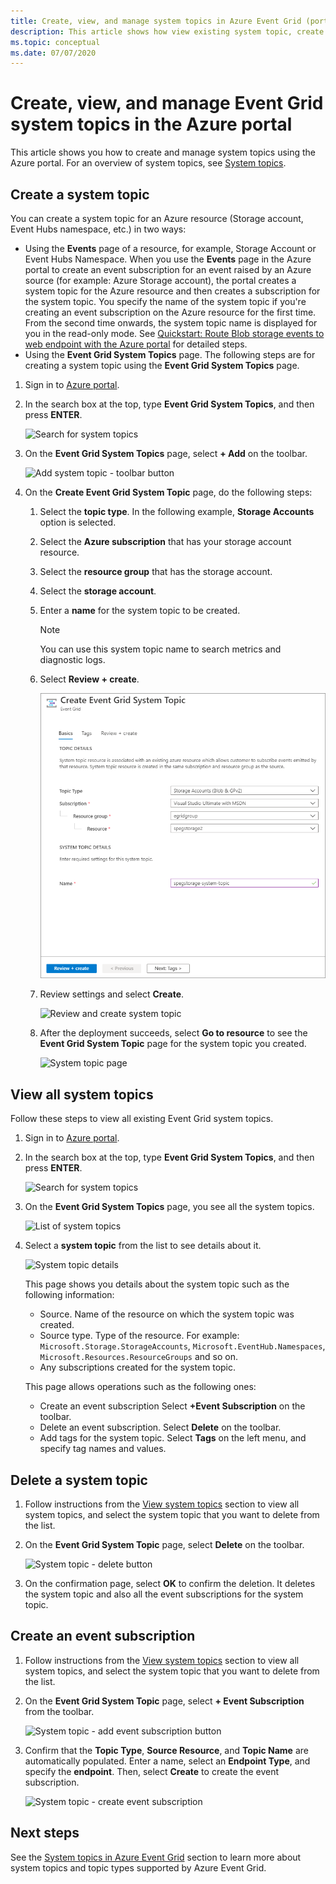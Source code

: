```yaml
---
title: Create, view, and manage system topics in Azure Event Grid (portal)
description: This article shows how view existing system topic, create Azure Event Grid system topics using the Azure portal. 
ms.topic: conceptual
ms.date: 07/07/2020
---
```


# Create, view, and manage Event Grid system topics in the Azure portal
This article shows you how to create and manage system topics using the Azure portal. For an overview of system topics, see [System topics](system-topics.md).

## Create a system topic
You can create a system topic for an Azure resource (Storage account, Event Hubs namespace, etc.) in two ways:

- Using the **Events** page of a resource, for example, Storage Account or Event Hubs Namespace. When you use the **Events** page in the Azure portal to create an event subscription for an event raised by an Azure source (for example: Azure Storage account), the portal creates a system topic for the Azure resource and then creates a subscription for the system topic. You specify the name of the system topic if you're creating an event subscription on the Azure resource for the first time. From the second time onwards, the system topic name is displayed for you in the read-only mode. See [Quickstart: Route Blob storage events to web endpoint with the Azure portal](blob-event-quickstart-portal.md#subscribe-to-the-blob-storage) for detailed steps.
- Using the **Event Grid System Topics** page. The following steps are for creating a system topic using the **Event Grid System Topics** page. 

1. Sign in to [Azure portal](https://portal.azure.com).
2. In the search box at the top, type **Event Grid System Topics**, and then press **ENTER**. 

    ![Search for system topics](./media/create-view-manage-system-topics/search-system-topics.png)
3. On the **Event Grid System Topics** page, select **+ Add** on the toolbar.

    ![Add system topic - toolbar button](./media/create-view-manage-system-topics/add-system-topic-menu.png)
4. On the **Create Event Grid System Topic** page, do the following steps:
    1. Select the **topic type**. In the following example, **Storage Accounts** option is selected. 
    2. Select the **Azure subscription** that has your storage account resource. 
    3. Select the **resource group** that has the storage account. 
    4. Select the **storage account**. 
    5. Enter a **name** for the system topic to be created. 
    
        > [!NOTE]
        > You can use this system topic name to search metrics and diagnostic logs.
    6. Select **Review + create**.

        ![Create system topic](./media/create-view-manage-system-topics/create-system-topic-page.png)
    5. Review settings and select **Create**. 
        
        ![Review and create system topic](./media/create-view-manage-system-topics/system-topic-review-create.png)
    6. After the deployment succeeds, select **Go to resource** to see the **Event Grid System Topic** page for the system topic you created. 

        ![System topic page](./media/create-view-manage-system-topics/system-topic-page.png)


## View all system topics
Follow these steps to view all existing Event Grid system topics. 

1. Sign in to [Azure portal](https://portal.azure.com).
2. In the search box at the top, type **Event Grid System Topics**, and then press **ENTER**. 

    ![Search for system topics](./media/create-view-manage-system-topics/search-system-topics.png)
3. On the **Event Grid System Topics** page, you see all the system topics. 

    ![List of system topics](./media/create-view-manage-system-topics/list-system-topics.png)
4. Select a **system topic** from the list to see details about it. 

    ![System topic details](./media/create-view-manage-system-topics/system-topic-details.png)

    This page shows you details about the system topic such as the following information: 
    - Source. Name of the resource on which the system topic was created.
    - Source type. Type of the resource. For example: `Microsoft.Storage.StorageAccounts`, `Microsoft.EventHub.Namespaces`, `Microsoft.Resources.ResourceGroups` and so on.
    - Any subscriptions created for the system topic.

    This page allows operations such as the following ones:
    - Create an event subscription Select **+Event Subscription** on the toolbar. 
    - Delete an event subscription. Select **Delete** on the toolbar. 
    - Add tags for the system topic. Select **Tags** on the left menu, and specify tag names and values. 


## Delete a system topic
1. Follow instructions from the [View system topics](#view-all-system-topics) section to view all system topics, and select the system topic that you want to delete from the list. 
2. On the **Event Grid System Topic** page, select **Delete** on the toolbar. 

    ![System topic - delete button](./media/create-view-manage-system-topics/system-topic-delete-button.png)
3. On the confirmation page, select **OK** to confirm the deletion. It deletes the system topic and also all the event subscriptions for the system topic.  

## Create an event subscription
1. Follow instructions from the [View system topics](#view-all-system-topics) section to view all system topics, and select the system topic that you want to delete from the list. 
2. On the **Event Grid System Topic** page, select **+ Event Subscription** from the toolbar. 

    ![System topic - add event subscription button](./media/create-view-manage-system-topics/add-event-subscription-button.png)
3. Confirm that the **Topic Type**, **Source Resource**, and **Topic Name** are automatically populated. Enter a name, select an **Endpoint Type**, and specify the **endpoint**. Then, select **Create** to create the event subscription. 

    ![System topic - create event subscription](./media/create-view-manage-system-topics/create-event-subscription.png)

## Next steps
See the [System topics in Azure Event Grid](system-topics.md) section to learn more about system topics and topic types supported by Azure Event Grid. 
